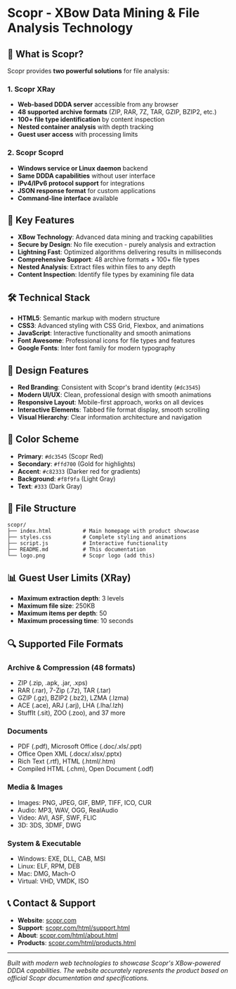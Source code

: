 # Scopr - XBow Data Mining & File Analysis Technology

## 🚀 **What is Scopr?**

Scopr provides **two powerful solutions** for file analysis:

### **1. Scopr XRay**
- **Web-based DDDA server** accessible from any browser
- **48 supported archive formats** (ZIP, RAR, 7Z, TAR, GZIP, BZIP2, etc.)
- **100+ file type identification** by content inspection
- **Nested container analysis** with depth tracking
- **Guest user access** with processing limits

### **2. Scopr Scoprd**
- **Windows service or Linux daemon** backend
- **Same DDDA capabilities** without user interface
- **IPv4/IPv6 protocol support** for integrations
- **JSON response format** for custom applications
- **Command-line interface** available

## 🎯 **Key Features**

- **XBow Technology**: Advanced data mining and tracking capabilities
- **Secure by Design**: No file execution - purely analysis and extraction
- **Lightning Fast**: Optimized algorithms delivering results in milliseconds
- **Comprehensive Support**: 48 archive formats + 100+ file types
- **Nested Analysis**: Extract files within files to any depth
- **Content Inspection**: Identify file types by examining file data

## 🛠️ **Technical Stack**

- **HTML5**: Semantic markup with modern structure
- **CSS3**: Advanced styling with CSS Grid, Flexbox, and animations
- **JavaScript**: Interactive functionality and smooth animations
- **Font Awesome**: Professional icons for file types and features
- **Google Fonts**: Inter font family for modern typography

## 📱 **Design Features**

- **Red Branding**: Consistent with Scopr's brand identity (`#dc3545`)
- **Modern UI/UX**: Clean, professional design with smooth animations
- **Responsive Layout**: Mobile-first approach, works on all devices
- **Interactive Elements**: Tabbed file format display, smooth scrolling
- **Visual Hierarchy**: Clear information architecture and navigation

## 🎨 **Color Scheme**

- **Primary**: `#dc3545` (Scopr Red)
- **Secondary**: `#ffd700` (Gold for highlights)
- **Accent**: `#c82333` (Darker red for gradients)
- **Background**: `#f8f9fa` (Light Gray)
- **Text**: `#333` (Dark Gray)

## 📁 **File Structure**

```
scopr/
├── index.html          # Main homepage with product showcase
├── styles.css          # Complete styling and animations
├── script.js           # Interactive functionality
├── README.md           # This documentation
└── logo.png            # Scopr logo (add this)
```


## 📊 **Guest User Limits** (XRay)

- **Maximum extraction depth**: 3 levels
- **Maximum file size**: 250KB
- **Maximum items per depth**: 50
- **Maximum processing time**: 10 seconds

## 🔍 **Supported File Formats**

### **Archive & Compression (48 formats)**
- ZIP (.zip, .apk, .jar, .xps)
- RAR (.rar), 7-Zip (.7z), TAR (.tar)
- GZIP (.gz), BZIP2 (.bz2), LZMA (.lzma)
- ACE (.ace), ARJ (.arj), LHA (.lha/.lzh)
- StuffIt (.sit), ZOO (.zoo), and 37 more

### **Documents**
- PDF (.pdf), Microsoft Office (.doc/.xls/.ppt)
- Office Open XML (.docx/.xlsx/.pptx)
- Rich Text (.rtf), HTML (.html/.htm)
- Compiled HTML (.chm), Open Document (.odf)

### **Media & Images**
- Images: PNG, JPEG, GIF, BMP, TIFF, ICO, CUR
- Audio: MP3, WAV, OGG, RealAudio
- Video: AVI, ASF, SWF, FLIC
- 3D: 3DS, 3DMF, DWG

### **System & Executable**
- Windows: EXE, DLL, CAB, MSI
- Linux: ELF, RPM, DEB
- Mac: DMG, Mach-O
- Virtual: VHD, VMDK, ISO


## 📞 **Contact & Support**

- **Website**: [scopr.com](https://scopr.com)
- **Support**: [scopr.com/html/support.html](https://scopr.com/html/support.html)
- **About**: [scopr.com/html/about.html](https://scopr.com/html/about.html)
- **Products**: [scopr.com/html/products.html](https://scopr.com/html/products.html)

---

*Built with modern web technologies to showcase Scopr's XBow-powered DDDA capabilities. The website accurately represents the product based on official Scopr documentation and specifications.*
